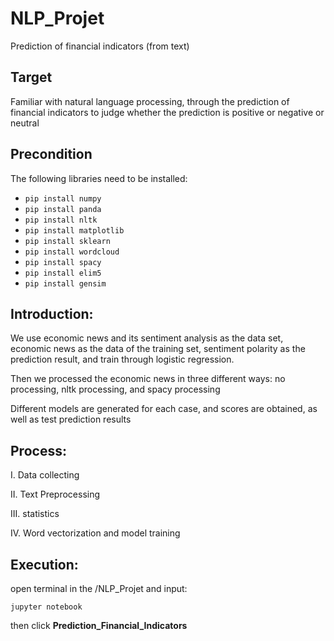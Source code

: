 # NLP_Projet
Prediction of financial indicators (from text)

## Target
Familiar with natural language processing, through the prediction of financial indicators to judge whether the prediction is positive or negative or neutral

## Precondition
The following libraries need to be installed:

+ `pip install numpy`
+ `pip install panda`
+ `pip install nltk`
+ `pip install matplotlib`
+ `pip install sklearn`
+ `pip install wordcloud`
+ `pip install spacy`
+ `pip install elim5`
+ `pip install gensim`

## Introduction:
We use economic news and its sentiment analysis as the data set, economic news as the data of the training set, sentiment polarity as the prediction result, and train through logistic regression.

Then we processed the economic news in three different ways: no processing, nltk processing, and spacy processing

Different models are generated for each case, and scores are obtained, as well as test prediction results

## Process:
I. Data collecting

II. Text Preprocessing

III. statistics

IV. Word vectorization and model training

## Execution:
open terminal in the /NLP_Projet and input:

`jupyter notebook`

then click **Prediction_Financial_Indicators**
